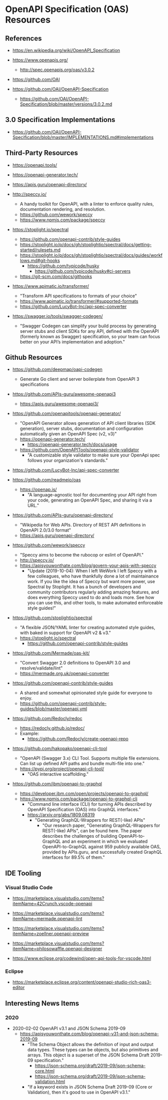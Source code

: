 
# OpenAPI Specification (OAS) Resources

## References
- https://en.wikipedia.org/wiki/OpenAPI_Specification

- https://www.openapis.org/
  + http://spec.openapis.org/oas/v3.0.2

- https://github.com/OAI
- https://github.com/OAI/OpenAPI-Specification
  + https://github.com/OAI/OpenAPI-Specification/blob/master/versions/3.0.2.md


## 3.0 Specification Implementations
- https://github.com/OAI/OpenAPI-Specification/blob/master/IMPLEMENTATIONS.md#implementations


## Third-Party Resources
- https://openapi.tools/

- https://openapi-generator.tech/

- https://apis.guru/openapi-directory/

- http://speccy.io/
  + A handy toolkit for OpenAPI, with a linter to enforce quality rules, documentation rendering, and resolution.
  + https://github.com/wework/speccy
  + https://www.npmjs.com/package/speccy

- https://stoplight.io/spectral
  + https://github.com/openapi-contrib/style-guides
  + https://stoplight.io/p/docs/gh/stoplightio/spectral/docs/getting-started/rulesets.md
  + https://stoplight.io/p/docs/gh/stoplightio/spectral/docs/guides/workflows.md#git-hooks
    * https://github.com/typicode/husky
      * https://github.com/typicode/husky#ci-servers
  + https://git-scm.com/docs/githooks

- https://www.apimatic.io/transformer/
  + "Transform API specifications to formats of your choice"
  + https://www.apimatic.io/transformer/#supported-formats
  + https://github.com/LucyBot-Inc/api-spec-converter

- https://swagger.io/tools/swagger-codegen/
  + "Swagger Codegen can simplify your build process by generating server stubs and client SDKs for any API, defined with the OpenAPI (formerly known as Swagger) specification, so your team can focus better on your API’s implementation and adoption."


## Github Resources

- https://github.com/deepmap/oapi-codegen
  + Generate Go client and server boilerplate from OpenAPI 3 specifications 

- https://github.com/APIs-guru/awesome-openapi3
  + https://apis.guru/awesome-openapi3/

- https://github.com/openapitools/openapi-generator/
  + "OpenAPI Generator allows generation of API client libraries (SDK generation), server stubs, documentation and configuration automatically given an OpenAPI Spec (v2, v3)"
  + https://openapi-generator.tech/
    * https://openapi-generator.tech/docs/usage
  + https://github.com/OpenAPITools/openapi-style-validator
    * "A customizable style validator to make sure your OpenApi spec follows your organization's standards."

- https://github.com/LucyBot-Inc/api-spec-converter

- https://github.com/readmeio/oas
  + https://openap.is/
    * "A language-agnostic tool for documenting your API right from your code, generating an OpenAPI Spec, and sharing it via a URL."

- https://github.com/APIs-guru/openapi-directory/
  + "Wikipedia for Web APIs. Directory of REST API definitions in OpenAPI 2.0/3.0 format"
  + https://apis.guru/openapi-directory/

- https://github.com/wework/speccy
  + "Speccy aims to become the rubocop or eslint of OpenAPI."
  + http://speccy.io/
  + https://apisyouwonthate.com/blog/govern-your-apis-with-speccy
    * "Update (2019-10-04): When I left WeWork I left Speccy with a few colleagues, who have thankfully done a lot of maintainance work. If you like the idea of Speccy but want more power, use Spectral by Stoplight. It has a bunch of developers and community contributors regularly adding amazing features, and does everything Speccy used to do and loads more. See how you can use this, and other tools, to make automated enforceable style guides!"

- https://github.com/stoplightio/spectral
  + "A flexible JSON/YAML linter for creating automated style guides, with baked in support for OpenAPI v2 & v3."
  + https://stoplight.io/spectral
    * https://github.com/openapi-contrib/style-guides

- https://github.com/Mermade/oas-kit/
  + "Convert Swagger 2.0 definitions to OpenAPI 3.0 and resolve/validate/lint"
  + https://mermade.org.uk/openapi-converter

- https://github.com/openapi-contrib/style-guides
  + A shared and somewhat opinionated style guide for everyone to enjoy. 
  + https://github.com/openapi-contrib/style-guides/blob/master/openapi.yml

- https://github.com/Redocly/redoc
  + https://redocly.github.io/redoc/
  + Example:
    * https://github.com/Redocly/create-openapi-repo


- https://github.com/hakopako/openapi-cli-tool
  + "OpenAPI (Swagger 3.x) CLI Tool. Supports multiple file extensions. Can list up defined API paths and bundle multi-file into one."
  + https://pypi.org/project/openapi-cli-tool/
    * "OAS interactive scaffolding."


- https://github.com/ibm/openapi-to-graphql
  + https://developer.ibm.com/open/projects/openapi-to-graphql/
  + https://www.npmjs.com/package/openapi-to-graphql-cli
    * "Command line interface (CLI) for turning APIs described by OpenAPI Specification (OAS) into GraphQL interfaces."
    * https://arxiv.org/abs/1809.08319
      * "Generating GraphQL-Wrappers for REST(-like) APIs"
        * "Our research paper, "Generating GraphQL-Wrappers for REST(-like) APIs", can be found here. The paper describes the challenges of building OpenAPI-to-GraphQL and an experiment in which we evaluated OpenAPI-to-GraphQL against 959 publicly available OAS, provided by APIs.guru, and successfully created GraphQL interfaces for 89.5% of them."



## IDE Tooling

### Visual Studio Code
- https://marketplace.visualstudio.com/items?itemName=42Crunch.vscode-openapi

- https://marketplace.visualstudio.com/items?itemName=mermade.openapi-lint

- https://marketplace.visualstudio.com/items?itemName=zoellner.openapi-preview

- https://marketplace.visualstudio.com/items?itemName=philosowaffle.openapi-designer

- https://www.eclipse.org/codewind/open-api-tools-for-vscode.html


### Eclipse
- https://marketplace.eclipse.org/content/openapi-studio-rich-oas3-editor



## Interesting News Items

### 2020
- 2020-02-02 OpenAPI v3.1 and JSON Schema 2019-09
  + https://apisyouwonthate.com/blog/openapi-v31-and-json-schema-2019-09
    * "The Schema Object allows the definition of input and output data types. These types can be objects, but also primitives and arrays. This object is a superset of the JSON Schema Draft 2019-09 specification."
      * https://json-schema.org/draft/2019-09/json-schema-core.html
      * https://json-schema.org/draft/2019-09/json-schema-validation.html
    * "If a keyword exists in JSON Schema Draft 2019-09 (Core or Validation), then it's good to use in OpenAPI v3.1."


